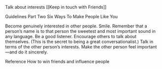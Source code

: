 Talk about interests
[[Keep in touch with Friends]]

Guidelines
Part Two Six Ways To Make People Like You

Become genuinely interested in other people.
Smile.
Remember that a person’s name is to that person the sweetest and most important sound in any language.
Be a good listener. Encourage others to talk about themselves. (This is the secret to being a great conversationalist.)
Talk in terms of the other person’s interests.
Make the other person feel important—and do it sincerely.

Reference
How to win friends and influence people


